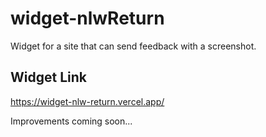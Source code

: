 # widget-nlwReturn
Widget for a site that can send feedback with a screenshot.

## Widget Link
https://widget-nlw-return.vercel.app/

Improvements coming soon...
